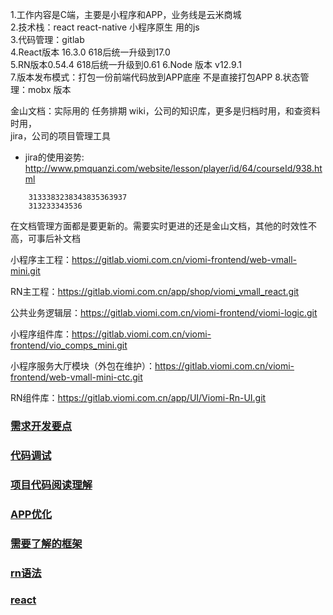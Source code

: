 1.工作内容是C端，主要是小程序和APP，业务线是云米商城  
2.技术栈：react  react-native 小程序原生 用的js  
3.代码管理：gitlab  
4.React版本 16.3.0  618后统一升级到17.0   
5.RN版本0.54.4    618后统一升级到0.61 
6.Node 版本 v12.9.1  
7.版本发布模式：打包一份前端代码放到APP底座 不是直接打包APP 
8.状态管理：mobx 版本  

金山文档：实际用的  任务排期
wiki，公司的知识库，更多是归档时用，和查资料时用，  
jira，公司的项目管理工具  
- jira的使用姿势: http://www.pmquanzi.com/website/lesson/player/id/64/courseId/938.html  

```十六 0x
    3133383238343835363937
    313233343536 
```
在文档管理方面都是要更新的。需要实时更进的还是金山文档，其他的时效性不高，可事后补文档 


小程序主工程：https://gitlab.viomi.com.cn/viomi-frontend/web-vmall-mini.git

RN主工程：https://gitlab.viomi.com.cn/app/shop/viomi_vmall_react.git

公共业务逻辑层：https://gitlab.viomi.com.cn/viomi-frontend/viomi-logic.git

小程序组件库：https://gitlab.viomi.com.cn/viomi-frontend/vio_comps_mini.git

小程序服务大厅模块（外包在维护）：https://gitlab.viomi.com.cn/viomi-frontend/web-vmall-mini-ctc.git

RN组件库：https://gitlab.viomi.com.cn/app/UI/Viomi-Rn-UI.git






### [需求开发要点](./需求开发要点.md)
### [代码调试](./调试要点.md)
### [项目代码阅读理解](./项目代码阅读理解.md)
### [APP优化](./APP优化.md)
### [需要了解的框架](./需要了解的框架.md)
### [rn语法](./rn语法.md)
### [react](./react.md)



